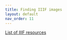 ```yaml
---
title: Finding IIIF images
layout: default
nav_order: 11
---
```

<a href="https://dnoneill.github.io/annotate/getIIIFresources/">List of IIIF resources</a>
